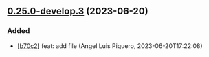 ## [0.25.0-develop.3](https://github.com/alpiquero/nyx-test/tag/0.25.0-develop.3) (2023-06-20)

### Added

* [[b70c2](https://github.com/alpiquero/nyx-test/commit/b70c2d5d803c994d82cf0666f06206bdbdd2215c)] feat: add file
 (Angel Luis Piquero, 2023-06-20T17:22:08)


